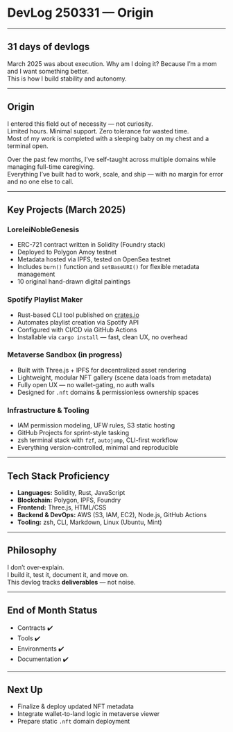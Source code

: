 # DevLog 250331 — Origin
---

## 31 days of devlogs

March 2025 was about execution.
Why am I doing it?
Because I’m a mom and I want something better.  
This is how I build stability and autonomy.  

---

## Origin

I entered this field out of necessity — not curiosity.  
Limited hours. Minimal support. Zero tolerance for wasted time.  
Most of my work is completed with a sleeping baby on my chest and a terminal open.

Over the past few months, I’ve self-taught across multiple domains while managing full-time caregiving.  
Everything I’ve built had to work, scale, and ship — with no margin for error and no one else to call.

---

## Key Projects (March 2025)

### LoreleiNobleGenesis
- ERC-721 contract written in Solidity (Foundry stack)
- Deployed to Polygon Amoy testnet
- Metadata hosted via IPFS, tested on OpenSea testnet
- Includes `burn()` function and `setBaseURI()` for flexible metadata management
- 10 original hand-drawn digital paintings

### Spotify Playlist Maker
- Rust-based CLI tool published on [crates.io](https://crates.io)
- Automates playlist creation via Spotify API
- Configured with CI/CD via GitHub Actions
- Installable via `cargo install` — fast, clean UX, no overhead

### Metaverse Sandbox (in progress)
- Built with Three.js + IPFS for decentralized asset rendering
- Lightweight, modular NFT gallery (scene data loads from metadata)
- Fully open UX — no wallet-gating, no auth walls
- Designed for `.nft` domains & permissionless ownership spaces

### Infrastructure & Tooling
- IAM permission modeling, UFW rules, S3 static hosting
- GitHub Projects for sprint-style tasking
- zsh terminal stack with `fzf`, `autojump`, CLI-first workflow
- Everything version-controlled, minimal and reproducible

---

## Tech Stack Proficiency
- **Languages:** Solidity, Rust, JavaScript  
- **Blockchain:** Polygon, IPFS, Foundry  
- **Frontend:** Three.js, HTML/CSS  
- **Backend & DevOps:** AWS (S3, IAM, EC2), Node.js, GitHub Actions  
- **Tooling:** zsh, CLI, Markdown, Linux (Ubuntu, Mint)

---

## Philosophy

I don’t over-explain.  
I build it, test it, document it, and move on.  
This devlog tracks **deliverables** — not noise.

---

## End of Month Status
- Contracts ✔️  
- Tools ✔️  
- Environments ✔️  
- Documentation ✔️

---

## Next Up
- Finalize & deploy updated NFT metadata  
- Integrate wallet-to-land logic in metaverse viewer  
- Prepare static `.nft` domain deployment  